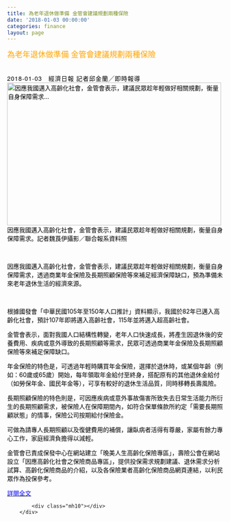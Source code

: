 ```yaml
---
title: 為老年退休做準備 金管會建議規劃兩種保險
date: '2018-01-03 00:00:00'
categories: finance
layout: page
---
```


<div class="text">
			<div>
	<span style="font-size:18px;"><span style="color:#ffa500;">為老年退休做準備 金管會建議規劃兩種保險</span></span></div>
<div>
	&nbsp;</div>
<div>
	&nbsp;</div>
<div>
	<span style="font-size:14px;"><span style="color:#000000;"><span style="font-family: Meiryo, &quot;Microsoft JhengHei UI&quot;, &quot;Microsoft JhengHei&quot;, 微軟正黑體, &quot;Microsoft YaHei UI&quot;, &quot;Microsoft YaHei&quot;, 微软雅黑体, 微軟雅黑體, &quot;Helvetica Neue&quot;, Helvetica, &quot;Lucida Grande&quot;, Arial, &quot;WenQuanYi Micro Hei&quot;, sans-serif, 黑体, 黑體; letter-spacing: 1px; text-align: justify; padding: 0px 10px 0px 0px;">2018-01-03 </span><span style="font-family: Meiryo, &quot;Microsoft JhengHei UI&quot;, &quot;Microsoft JhengHei&quot;, 微軟正黑體, &quot;Microsoft YaHei UI&quot;, &quot;Microsoft YaHei&quot;, 微软雅黑体, 微軟雅黑體, &quot;Helvetica Neue&quot;, Helvetica, &quot;Lucida Grande&quot;, Arial, &quot;WenQuanYi Micro Hei&quot;, sans-serif, 黑体, 黑體; letter-spacing: 1px; text-align: justify;">經濟日報 記者</span></span><span style="font-size: 14px; font-family: Meiryo, &quot;Microsoft JhengHei UI&quot;, &quot;Microsoft JhengHei&quot;, 微軟正黑體, &quot;Microsoft YaHei UI&quot;, &quot;Microsoft YaHei&quot;, 微软雅黑体, 微軟雅黑體, &quot;Helvetica Neue&quot;, Helvetica, &quot;Lucida Grande&quot;, Arial, &quot;WenQuanYi Micro Hei&quot;, sans-serif, 黑体, 黑體; letter-spacing: 1px; text-align: justify; color: rgb(0, 0, 0); text-decoration-line: none; outline: none;">邱金蘭</span><span style="color:#000000;"><span style="font-family: Meiryo, &quot;Microsoft JhengHei UI&quot;, &quot;Microsoft JhengHei&quot;, 微軟正黑體, &quot;Microsoft YaHei UI&quot;, &quot;Microsoft YaHei&quot;, 微软雅黑体, 微軟雅黑體, &quot;Helvetica Neue&quot;, Helvetica, &quot;Lucida Grande&quot;, Arial, &quot;WenQuanYi Micro Hei&quot;, sans-serif, 黑体, 黑體; letter-spacing: 1px; text-align: justify;">╱即時報導</span></span></span></div>
<div id="story_bady_info">
	<span style="font-size:14px;"><a href="https://pgw.udn.com.tw/gw/photo.php?u=https://uc.udn.com.tw/photo/2017/12/04/2/4313154.jpg&amp;x=0&amp;y=0&amp;sw=0&amp;sh=0&amp;sl=W&amp;fw=1050&amp;exp=3600" rel="prettyPhoto[pp_gal]"><span style="color:#000000;"><img alt="因應我國邁入高齡化社會，金管會表示，建議民眾趁年輕做好相關規劃，衡量自身保障需求..." data-="" src="https://pgw.udn.com.tw/gw/photo.php?u=https://uc.udn.com.tw/photo/2017/12/04/2/4313154.jpg&amp;x=0&amp;y=0&amp;sw=0&amp;sh=0&amp;sl=W&amp;fw=1050&amp;exp=3600" style="height: 333px; width: 500px;" title="因應我國邁入高齡化社會，金管會表示，建議民眾趁年輕做好相關規劃，衡量自身保障需求..."></span></a></span></div>
<div>
	<span style="font-size:14px;"><span style="color:#000000;">因應我國邁入高齡化社會，金管會表示，建議民眾趁年輕做好相關規劃，衡量自身保障需求。記者魏莨伊攝影／聯合報系資料照</span></span></div>
<figure>
	<div>
		&nbsp;</div>
</figure>
<div>
	<span style="font-size:14px;"><span style="color:#000000;">因應我國邁入高齡化社會，金管會表示，建議民眾趁年輕做好相關規劃，衡量自身保障需求，透過商業年金保險及</span><span style="color:#000000;">長期照顧</span><span style="color:#000000;">保險等來補足經濟保障缺口，預為準備未來老年退休生活的經濟來源。</span></span></div>
<p>
	&nbsp;</p>
<p>
	<span style="font-size:14px;"><span style="color:#000000;">根據國發會「中華民國105年至150年人口推計」資料顯示，我國於82年已邁入高齡化社會，預計107年即將邁入高齡社會，115年並將邁入超高齡社會。</span></span></p>
<p>
	<span style="font-size:14px;"><span style="color:#000000;">金管會表示，面對我國人口結構性轉變，老年人口快速成長，將產生因退休後的安養費用、疾病或意外導致的長期照顧等需求，民眾可透過商業年金保險及長期照顧保險等來補足保障缺口。</span></span></p>
<p>
	<span style="font-size:14px;"><span style="color:#000000;">年金保險的特色是，可透過年輕時購買年金保險，選擇於退休時，或某個年齡（例如：60歲或65歲）開始，每年領取年金給付至終身，搭配原有的其他退休金給付（如</span><span style="color:#000000;">勞保年金</span><span style="color:#000000;">、國民年金等），可享有較好的退休生活品質，同時移轉長壽風險。</span></span></p>
<p>
	<span style="font-size:14px;"><span style="color:#000000;">長期照顧保險的特色則是，可因應疾病或意外事故傷害所致失去日常生活能力所衍生的長期照顧需求，被保險人在保障期間內，如符合保單條款所約定「需要長期照顧狀態」的情事，保險公司按期給付</span><span style="color:#000000;">保險金</span><span style="color:#000000;">。</span></span></p>
<p>
	<span style="font-size:14px;"><span style="color:#000000;">可做為請專人長期照顧以及復健費用的補償，讓臥病者活得有尊嚴，家屬有餘力專心工作，家庭經濟負擔得以減輕。</span></span></p>
<p>
	<span style="font-size:14px;"><span style="color:#000000;">金管會已責成保發中心在網站建立「晚美人生高齡化保險專區」，壽險公會在網站設立「因應高齡化社會之保險商品專區」，提供投保需求規劃建議、退休需求分析試算、高齡化保險商品的介紹，以及各保險業者高齡化保險商品網頁連結，以利民眾作為投保參考。</span></span></p>
<p>
	<a href="https://udn.com/news/story/7239/2909408"><span style="color:#0000ff;"><span style="font-size: 14px;">詳閱全文</span></span></a></p>

			<div class="mh10"></div>
		</div>